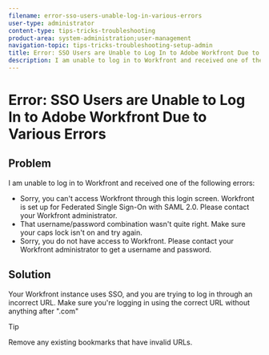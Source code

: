 ```yaml
---
filename: error-sso-users-unable-log-in-various-errors
user-type: administrator
content-type: tips-tricks-troubleshooting
product-area: system-administration;user-management
navigation-topic: tips-tricks-troubleshooting-setup-admin
title: Error: SSO Users are Unable to Log In to Adobe Workfront Due to Various Errors
description: I am unable to log in to Workfront and received one of the following errors - EDIT ME.
---
```


# Error: SSO Users are Unable to Log In to Adobe Workfront Due to Various Errors

## Problem

I am unable to log in to Workfront and received one of the following errors:

* Sorry, you can't access Workfront through this login screen. Workfront is set up for Federated Single Sign-On with SAML 2.0. Please contact your Workfront administrator.
* That username/password combination wasn't quite right. Make sure your caps lock isn't on and try again.
* Sorry, you do not have access to Workfront. Please contact your Workfront administrator to get a username and password.

## Solution

Your Workfront instance uses SSO, and you are trying to log in through an incorrect URL. Make sure you're logging in using the correct URL without anything after ".com"

>[!TIP]
>
>Remove any existing bookmarks that have invalid URLs.

